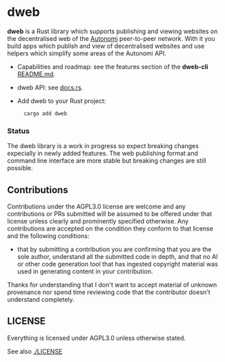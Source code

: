 # dweb
**dweb** is a Rust library which supports publishing and viewing websites on the decentralised web of the [Autonomi](https://autonomi.com) peer-to-peer network. With it you build apps which publish and view of decentralised websites and use helpers which simplify some areas of the Autonomi API.

- Capabilities and roadmap: see the features section of the **dweb-cli** [README.md](https://github.com/happybeing/dweb/tree/main/dweb-cli/README.md#Features).

- dweb API: see [docs.rs](https://docs.rs/dweb/latest/dweb/).

- Add dweb to your Rust project:

  ```
    cargo add dweb
  ```

### Status
The dweb library is a work in progress so expect breaking changes expecially in newly added features. The web publishing format and command line interface are more stable but breaking changes are still possible.

## Contributions
Contributions under the AGPL3.0 license are welcome and any contributions or PRs submitted will be assumed to be offered under that license unless clearly and prominently specified otherwise. Any contributions are accepted on the condition they conform to that license and the following conditions:

- that by submitting a contribution you are confirming that you are the sole author, understand all the submitted code in depth, and that no AI or other code generation tool that has ingested copyright material was used in generating content in your contribution.

Thanks for understanding that I don't want to accept material of unknown provenance nor spend time reviewing code that the contributor doesn't understand completely.

## LICENSE

Everything is licensed under AGPL3.0 unless otherwise stated.

See also [./LICENSE](./LICENSE)
